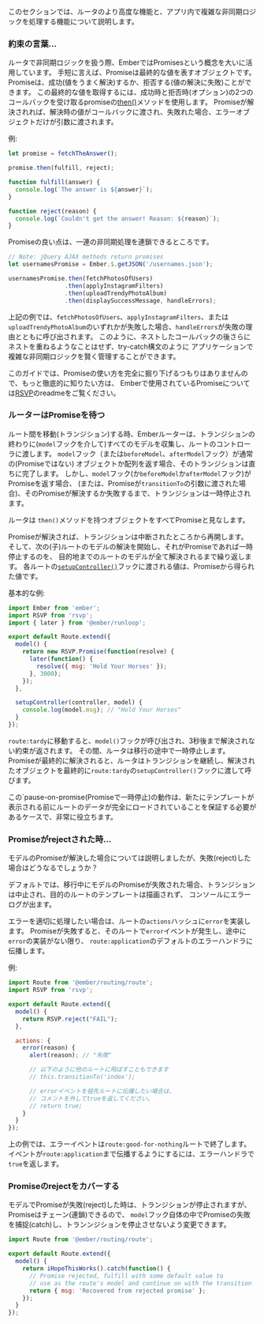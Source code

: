<!--
This section covers some more advanced features of the router and its
capability for handling complex async logic within your app.
-->

このセクションでは、ルータのより高度な機能と、アプリ内で複雑な非同期ロジックを処理する機能について説明します。

<!--
### A Word on Promises...
-->

### 約束の言葉...

<!--
Ember's approach to handling asynchronous logic in the router makes
heavy use of the concept of Promises. In short, promises are objects that
represent an eventual value. A promise can either _fulfill_
(successfully resolve the value) or _reject_ (fail to resolve the
value). The way to retrieve this eventual value, or handle the cases
when the promise rejects, is via the promise's [`then()`](https://www.emberjs.com/api/ember/release/classes/Promise/methods/then?anchor=then) method, which
accepts two optional callbacks, one for fulfillment and one for
rejection. If the promise fulfills, the fulfillment handler gets called
with the fulfilled value as its sole argument, and if the promise rejects,
the rejection handler gets called with a reason for the rejection as its
sole argument. For example:
-->

ルータで非同期ロジックを扱う際、EmberではPromisesという概念を大いに活用しています。
手短に言えば、Promiseは最終的な値を表すオブジェクトです。
Promiseは、成功(値をうまく解決)するか、拒否する(値の解決に失敗)ことができます。
この最終的な値を取得するには、成功時と拒否時(オプション)の2つのコールバックを受け取るpromiseの[then()](https://www.emberjs.com/api/ember/release/classes/Promise/methods/then?anchor=then)メソッドを使用します。
Promiseが解決されれば、解決時の値がコールバックに渡され、失敗れた場合、エラーオブジェクトだけが引数に渡されます。

例:


```js
let promise = fetchTheAnswer();

promise.then(fulfill, reject);

function fulfill(answer) {
  console.log(`The answer is ${answer}`);
}

function reject(reason) {
  console.log(`Couldn't get the answer! Reason: ${reason}`);
}
```

<!--
Much of the power of promises comes from the fact that they can be
chained together to perform sequential asynchronous operations:
-->

Promiseの良い点は、一連の非同期処理を連鎖できるところです。

```js
// Note: jQuery AJAX methods return promises
let usernamesPromise = Ember.$.getJSON('/usernames.json');

usernamesPromise.then(fetchPhotosOfUsers)
                .then(applyInstagramFilters)
                .then(uploadTrendyPhotoAlbum)
                .then(displaySuccessMessage, handleErrors);
```

<!--
In the above example, if any of the methods
`fetchPhotosOfUsers`, `applyInstagramFilters`, or
`uploadTrendyPhotoAlbum` returns a promise that rejects,
`handleErrors` will be called with
the reason for the failure. In this manner, promises approximate an
asynchronous form of try-catch statements that prevent the rightward
flow of nested callback after nested callback and facilitate a saner
approach to managing complex asynchronous logic in your applications.
-->

上記の例では、`fetchPhotosOfUsers`、`applyInstagramFilters`、または`uploadTrendyPhotoAlbum`のいずれかが失敗した場合、`handleErrors`が失敗の理由とともに呼び出されます。
このように、ネストしたコールバックの後さらにネストを重ねるようなことはせず、try-catch構文のように
アプリケーションで複雑な非同期ロジックを賢く管理することができます。

<!--
This guide doesn't intend to fully delve into all the different ways
promises can be used, but if you'd like a more thorough introduction,
take a look at the readme for [RSVP](https://github.com/tildeio/rsvp.js),
the promise library that Ember uses.
-->

このガイドでは、Promiseの使い方を完全に掘り下げるつもりはありませんので、もっと徹底的に知りたい方は、
Emberで使用されているPromiseについては[RSVP](https://github.com/tildeio/rsvp.js)のreadmeをご覧ください。

<!--
### The Router Pauses for Promises
-->

### ルーターはPromiseを待つ

<!--
When transitioning between routes, the Ember router collects all of the
models (via the `model` hook) that will be passed to the route's
controllers at the end of the transition. If the `model` hook (or the related
`beforeModel` or `afterModel` hooks) return normal (non-promise) objects or
arrays, the transition will complete immediately. But if the `model` hook
(or the related `beforeModel` or `afterModel` hooks) returns a promise (or
if a promise was provided as an argument to `transitionTo`), the transition
will pause until that promise fulfills or rejects.
-->

ルート間を移動(トランジション)する時、Emberルーターは、トランジションの終わりに(`model`フックを介して)すべてのモデルを収集し、ルートのコントローラに渡します。 
`model`フック（または`beforeModel`、`afterModel`フック）が通常の(Promiseではない)
オブジェクトか配列を返す場合、そのトランジションは直ちに完了します。
しかし、`model`フック(か`beforeModel`か`afterModel`フック)がPromiseを返す場合、
(または、Promiseが`transitionTo`の引数に渡された場合)、そのPromiseが解決するか失敗するまで、トランジションは一時停止されます。

<!--
The router considers any object with a `then()` method
defined on it to be a promise.
-->

ルータは `then()`メソッドを持つオブジェクトをすべてPromiseと見なします。

<!--
If the promise fulfills, the transition will pick up where it left off and
begin resolving the next (child) route's model, pausing if it too is a
promise, and so on, until all destination route models have been
resolved. The values passed to the [`setupController()`](https://www.emberjs.com/api/ember/release/classes/Route/methods/setupController?anchor=setupController) hook for each route
will be the fulfilled values from the promises.
-->

Promiseが解決されば、トランジションは中断されたところから再開します。
そして、次の(子)ルートのモデルの解決を開始し、それがPromiseであれば一時停止するのを、
目的地までのルートのモデルが全て解決されるまで繰り返します。
各ルートの[`setupController()`](https://www.emberjs.com/api/ember/release/classes/Route/methods/setupController?anchor=setupController)フックに渡される値は、Promiseから得られた値です。

<!--
A basic example:
-->

基本的な例:


```app/routes/tardy.js
import Ember from 'ember';
import RSVP from 'rsvp';
import { later } from '@ember/runloop';

export default Route.extend({
  model() {
    return new RSVP.Promise(function(resolve) {
      later(function() {
        resolve({ msg: 'Hold Your Horses' });
      }, 3000);
    });
  },

  setupController(controller, model) {
    console.log(model.msg); // "Hold Your Horses"
  }
});
```

<!--
When transitioning into `route:tardy`, the `model()` hook will be called and
return a promise that won't resolve until 3 seconds later, during which time
the router will be paused in mid-transition. When the promise eventually
fulfills, the router will continue transitioning and eventually call
`route:tardy`'s `setupController()` hook with the resolved object.
-->

`route:tardy`に移動すると、`model()`フックが呼び出され、3秒後まで解決されない約束が返されます。
その間、ルータは移行の途中で一時停止します。
Promiseが最終的に解決されると、ルータはトランジションを継続し、解決されたオブジェクトを最終的に`route:tardy`の`setupController()`フックに渡して呼びます。

<!--
This pause-on-promise behavior is extremely valuable for when you need
to guarantee that a route's data has fully loaded before displaying a
new template.
-->

この`pause-on-promise(Promiseで一時停止)の動作は、新たにテンプレートが表示される前にルートのデータが完全にロードされていることを保証する必要があるケースで、非常に役立ちます。

<!--
### When Promises Reject...
-->

### Promiseがrejectされた時...

<!--
We've covered the case when a model promise fulfills, but what if it rejects?
-->

モデルのPromiseが解決した場合については説明しましたが、失敗(reject)した場合はどうなるでしょうか？

<!--
By default, if a model promise rejects during a transition, the transition is
aborted, no new destination route templates are rendered, and an error
is logged to the console.
-->

デフォルトでは、移行中にモデルのPromiseが失敗された場合、トランジションは中止され、目的のルートのテンプレートは描画されず、
コンソールにエラーログが出ます。

<!--
You can configure this error-handling logic via the `error` handler on
the route's `actions` hash. When a promise rejects, an `error` event
will be fired on that route and bubble up to `route:application`'s
default error handler unless it is handled by a custom error handler
along the way, e.g.:
-->

エラーを適切に処理したい場合は、ルートの`actions`ハッシュに`error`を実装します。
Promiseが失敗すると、そのルートで`error`イベントが発生し、途中に`error`の実装がない限り、
`route:application`のデフォルトのエラーハンドラに伝播します。

例:

<!--
```app/routes/good-for-nothing.js
import Route from '@ember/routing/route';
import RSVP from 'rsvp';

export default Route.extend({
  model() {
    return RSVP.reject("FAIL");
  },

  actions: {
    error(reason) {
      alert(reason); // "FAIL"

      // Can transition to another route here, e.g.
      // this.transitionTo('index');

      // Uncomment the line below to bubble this error event:
      // return true;
    }
  }
});
```
-->

```app/routes/good-for-nothing.js
import Route from '@ember/routing/route';
import RSVP from 'rsvp';

export default Route.extend({
  model() {
    return RSVP.reject("FAIL");
  },

  actions: {
    error(reason) {
      alert(reason); // "失敗"

      // 以下のように他のルートに飛ばすこともできます
      // this.transitionTo('index');

      // errorイベントを祖先ルートに伝播したい場合は、
      // コメントを外してtrueを返してください。
      // return true;
    }
  }
});
```

<!--
In the above example, the error event would stop right at
`route:good-for-nothing`'s error handler and not continue to bubble. To
make the event continue bubbling up to `route:application`, you can
return true from the error handler.
-->

上の例では、エラーイベントは`route:good-for-nothing`ルートで終了します。
イベントが`route:application`まで伝播するようにするには、エラーハンドラで`true`を返します。

<!--
### Recovering from Rejection
-->

### Promiseのrejectをカバーする

<!--
Rejected model promises halt transitions, but because promises are chainable,
you can catch promise rejects within the `model` hook itself and convert
them into fulfills that won't halt the transition.
-->

モデルでPromiseが失敗(reject)した時は、トランジションが停止されますが、
Promiseはチェーン(連鎖)できるので、
`model`フック自体の中でPromiseの失敗を捕捉(catch)し、トランンジションを停止させないよう変更できます。

```app/routes/funky.js
import Route from '@ember/routing/route';

export default Route.extend({
  model() {
    return iHopeThisWorks().catch(function() {
      // Promise rejected, fulfill with some default value to
      // use as the route's model and continue on with the transition
      return { msg: 'Recovered from rejected promise' };
    });
  }
});
```
